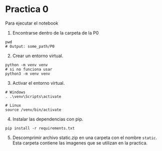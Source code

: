 # Practica 0

Para ejecutar el notebook

1. Encontrarse dentro de la carpeta de la P0
``` shell
pwd
# Output: some_path/P0
```

2. Crear un entorno virtual.
``` shell
python -m venv venv
# si no funciona usar
python3 -m venv venv
```

3. Activar el entorno virtual.
``` shell
# Windows
. .\venv\Scripts\activate

# Linux
source /venv/bin/activate
```

4. Instalar las dependencias con pip.
``` shell
pip install -r requirements.txt
```

5. Descomprimir archivo static.zip en una carpeta con el  nombre `static`. Esta carpeta contiene las imagenes que se utilizan en la practica. 
